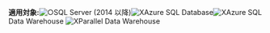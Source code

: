 <Token>**適用対象:**![○](media/yes.png)SQL Server (2014 以降)![X](media/no.png)Azure SQL Database![X](media/no.png)Azure SQL Data Warehouse ![X](media/no.png)Parallel Data Warehouse </Token>

